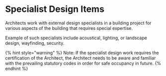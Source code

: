 # Specialist Design Items

Architects work with external design specialists in a building project for various aspects of the building that requires special expertise.

Example of such specialists include acoustical, lighting, or landscape design, wayfinding, security.

{% hint style="warning" %}
Note: If the specialist design work requires the certification of the Architect, the Architect needs to be aware and familiar with the prevailing statutory codes in order for safe occupancy in future.
{% endhint %}

